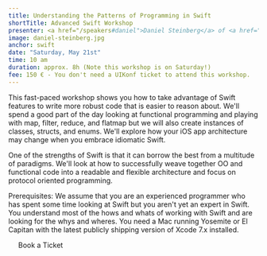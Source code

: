 ```yaml
---
title: Understanding the Patterns of Programming in Swift
shortTitle: Advanced Swift Workshop
presenter: <a href="/speakers#daniel">Daniel Steinberg</a> of <a href="http://dimsumthinking.com" target="_blank">dimsumthinking.com</a>
image: daniel-steinberg.jpg
anchor: swift
date: "Saturday, May 21st"
time: 10 am
duration: approx. 8h (Note this workshop is on Saturday!)
fee: 150 € - You don't need a UIKonf ticket to attend this workshop.
---
```


<p>This fast-paced workshop shows you how to take advantage of Swift features to write more robust code that is easier to reason about. We'll spend a good part of the day looking at functional programming and playing with map, filter, reduce, and flatmap but we will also create instances of classes, structs, and enums. We'll explore how your iOS app architecture may change when you embrace idiomatic Swift.</p>

<p>One of the strengths of Swift is that it can borrow the best from a multitude of paradigms. We'll look at how to successfully weave together OO and functional code into a readable and flexible architecture and focus on protocol oriented programming.</p>

<p>Prerequisites: We assume that you are an experienced programmer who has spent some time looking at Swift but you aren't yet an expert in Swift. You understand most of the hows and whats of working with Swift and are looking for the whys and wheres. You need a Mac running Yosemite or El Capitan with the latest publicly shipping version of Xcode 7.x installed.</p>

<div class="uk-text-center uk-width-large-1-1 uk-width-medium-1-2  uk-width-small-1-1 uk-margin-large-top">
		<a class="btn uk-button-large" style="padding:20px; text-decoration: none;" href="https://ti.to/uikonf/thinking-in-swift/with/nxtgihxgmmy" target="_blank">Book a Ticket</a>
</div>